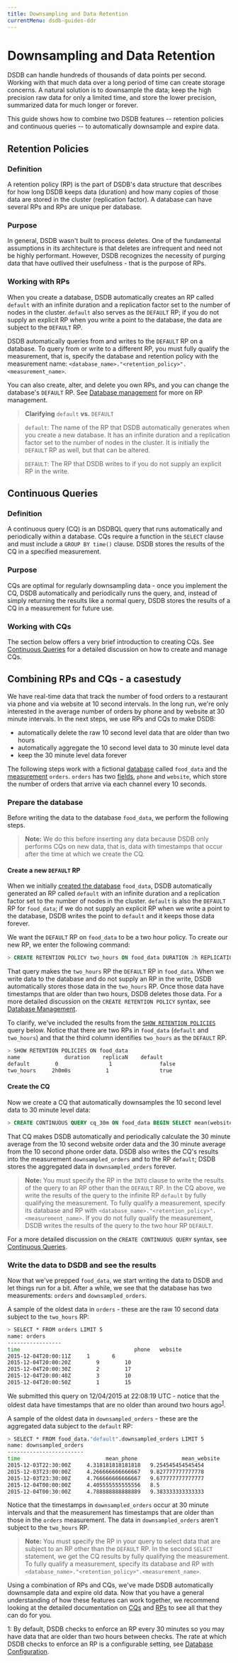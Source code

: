 ```yaml
---
title: Downsampling and Data Retention
currentMenu: dsdb-guides-ddr
---
```


# Downsampling and Data Retention

DSDB can handle hundreds of thousands of data points per second.
Working with that much data over a long period of time can create storage concerns.
A natural solution is to downsample the data; keep the high precision raw data for only a limited time, and store the lower precision, summarized data for much longer or forever.

This guide shows how to combine two DSDB features -- retention policies and continuous queries -- to automatically downsample and expire data.

## Retention Policies
### Definition  
A retention policy (RP) is the part of DSDB's data structure that describes for how long DSDB keeps data (duration) and how many copies of those data are stored in the cluster (replication factor).
A database can have several RPs and RPs are unique per database.

### Purpose
In general, DSDB wasn't built to process deletes.
One of the fundamental assumptions in its architecture is that deletes are infrequent and need not be highly performant.
However, DSDB recognizes the necessity of purging data that have outlived their usefulness - that is the purpose of RPs.

### Working with RPs
When you create a database, DSDB automatically creates an RP called `default` with an infinite duration and a replication factor set to the number of nodes in the cluster.
`default` also serves as the `DEFAULT` RP; if you do not supply an explicit RP when you write a point to the database, the data are subject to the `DEFAULT` RP.

DSDB automatically queries from and writes to the `DEFAULT` RP on a database.
To query from or write to a different RP, you must fully qualify the measurement, that is, specify the database and retention policy with the measurement name: `<database_name>."<retention_policy>".<measurement_name>`.

You can also create, alter, and delete you own RPs, and you can change the database's `DEFAULT` RP.
See [Database management](/docs/dsdb/v1.0/query_language/database_management/#retention-policy-management) for more on RP management.

> **Clarifying** `default` **vs.** `DEFAULT`

> `default`: The name of the RP that DSDB automatically generates when you create a new database.
It has an infinite duration and a replication factor set to the number of nodes in the cluster.
It is initially the `DEFAULT` RP as well, but that can be altered.

> `DEFAULT`: The RP that DSDB writes to if you do not supply an explicit RP in the write.

## Continuous Queries
### Definition
A continuous query (CQ) is an DSDBQL query that runs automatically and periodically within a database.
CQs require a function in the `SELECT` clause and must include a `GROUP BY time()` clause.
DSDB stores the results of the CQ in a specified measurement.

### Purpose
CQs are optimal for regularly downsampling data - once you implement the CQ, DSDB automatically and periodically runs the query, and, instead of simply returning the results like a normal query, DSDB stores the results of a CQ in a measurement for future use.

### Working with CQs
The section below offers a very brief introduction to creating CQs.
See [Continuous Queries](/docs/dsdb/v1.0/query_language/continuous_queries/) for a detailed discussion on how to create and manage CQs.

## Combining RPs and CQs - a casestudy
We have real-time data that track the number of food orders to a restaurant via phone and via website at 10 second intervals.
In the long run, we're only interested in the average number of orders by phone and by website at 30 minute intervals.
In the next steps, we use RPs and CQs to make DSDB:

 * automatically delete the raw 10 second level data that are older than two hours
 * automatically aggregate the 10 second level data to 30 minute level data
 * keep the 30 minute level data forever

The following steps work with a fictional [database](/docs/dsdb/v1.0/concepts/glossary/#database) called `food_data` and the [measurement](/docs/dsdb/v1.0/concepts/glossary/#measurement) `orders`.
`orders` has two [fields](/docs/dsdb/v1.0/concepts/glossary/#field), `phone` and `website`, which store the number of orders that arrive via each channel every 10 seconds.

### Prepare the database
Before writing the data to the database `food_data`, we perform the following steps.

> **Note:** We do this before inserting any data because DSDB only performs CQs on new data, that is, data with timestamps that occur after the time at which we create the CQ.

#### Create a new `DEFAULT` RP
When we initially [created the database](/docs/dsdb/v1.0/query_language/database_management/#create-a-database-with-create-database) `food_data`, DSDB automatically generated an RP called `default` with an infinite duration and a replication factor set to the number of nodes in the cluster.
`default` is also the `DEFAULT` RP for `food_data`; if we do not supply an explicit RP when we write a point to the database, DSDB writes the point to `default` and it keeps those data forever.

We want the `DEFAULT` RP on `food_data` to be a two hour policy.
To create our new RP, we enter the following command:

```sql
> CREATE RETENTION POLICY two_hours ON food_data DURATION 2h REPLICATION 1 DEFAULT
```
That query makes the `two_hours` RP the `DEFAULT` RP in `food_data`.
When we write data to the database and do not supply an RP in the write, DSDB automatically stores those data in the `two_hours` RP.
Once those data have timestamps that are older than two hours, DSDB deletes those data.
For a more detailed discussion on the `CREATE RETENTION POLICY` syntax, see [Database Management](/docs/dsdb/v1.0/query_language/database_management/#retention-policy-management).

To clarify, we've included the results from the [`SHOW RETENTION POLICIES`](/docs/dsdb/v1.0/query_language/schema_exploration/#explore-retention-policies-with-show-retention-policies) query below.
Notice that there are two RPs in `food_data` (`default` and `two_hours`) and that the third column identifies `two_hours` as the `DEFAULT` RP.

```sh
> SHOW RETENTION POLICIES ON food_data
name		      duration	  replicaN	  default
default		   0		        1		        false
two_hours	  2h0m0s		   1		        true
```

#### Create the CQ
Now we create a CQ that automatically downsamples the 10 second level data to 30 minute level data:

```sql
> CREATE CONTINUOUS QUERY cq_30m ON food_data BEGIN SELECT mean(website) AS mean_website,mean(phone) AS mean_phone INTO food_data."default".downsampled_orders FROM orders GROUP BY time(30m) END
```
That CQ makes DSDB automatically and periodically calculate the 30 minute average from the 10 second website order data and the 30 minute average from the 10 second phone order data.
DSDB also writes the CQ's results into the measurement `downsampled_orders` and to the RP `default`; DSDB stores the aggregated data in `downsampled_orders` forever.

> **Note:** You must specify the RP in the `INTO` clause to write the results of the query to an RP other than the `DEFAULT` RP.
In the CQ above, we write the results of the query to the infinite RP `default` by fully qualifying the measurement.
To fully qualify a measurement, specify its database and RP with `<database_name>."<retention_policy>".<measurement_name>`.
If you do not fully qualify the measurement, DSDB writes the results of the query to the two hour RP `DEFAULT`.

For a more detailed discussion on the `CREATE CONTINUOUS QUERY` syntax, see [Continuous Queries](/docs/dsdb/v1.0/query_language/continuous_queries/).

### Write the data to DSDB and see the results
Now that we've prepped `food_data`, we start writing the data to DSDB and let things run for a bit.
After a while, we see that the database has two measurements: `orders` and `downsampled_orders`.

A sample of the oldest data in `orders` - these are the raw 10 second data subject to the `two_hours` RP:
```sh
> SELECT * FROM orders LIMIT 5
name: orders
-----------------
time						            phone 	website
2015-12-04T20:00:11Z	 1	     6
2015-12-04T20:00:20Z		9	     10
2015-12-04T20:00:30Z		2	     17
2015-12-04T20:00:40Z		3	     10
2015-12-04T20:00:50Z		1	     15
```
We submitted this query on 12/04/2015 at 22:08:19 UTC  - notice that the oldest data have timestamps that are no older than around two hours ago<sup>[1](#retentionconfig)</sup>.

A sample of the oldest data in `downsampled_orders` - these are the aggregated data subject to the `default` RP:
```sh
> SELECT * FROM food_data."default".downsampled_orders LIMIT 5
name: downsampled_orders
------------------------
time			               mean_phone		       mean_website
2015-12-03T22:30:00Z	 4.318181818181818	 9.254545454545454
2015-12-03T23:00:00Z	 4.266666666666667	 9.827777777777778
2015-12-03T23:30:00Z	 4.766666666666667	 9.677777777777777
2015-12-04T00:00:00Z	 4.405555555555556	 8.5
2015-12-04T00:30:00Z	 4.788888888888889	 9.383333333333333
```
Notice that the timestamps in `downsampled_orders` occur at 30 minute intervals and that the measurement has timestamps that are older than those in the `orders` measurement.
The data in `downsampled_orders` aren't subject to the `two_hours` RP.

> **Note:** You must specify the RP in your query to select data that are subject to an RP other than the `DEFAULT` RP.
In the second `SELECT` statement, we get the CQ results by fully qualifying the measurement.
To fully qualify a measurement, specify its database and RP with `<database_name>."<retention_policy>".<measurement_name>`.

Using a combination of RPs and CQs, we've made DSDB automatically downsample data and expire old data. Now that you have a general understanding of how these features can work together, we recommend looking at the detailed documentation on [CQs](/docs/dsdb/v1.0/query_language/continuous_queries/) and [RPs](/docs/dsdb/v1.0/query_language/database_management/#retention-policy-management) to see all that they can do for you.

<a name="retentionconfig">1</a>: By default, DSDB checks to enforce an RP every 30 minutes so you may have data that are older than two hours between checks.
The rate at which DSDB checks to enforce an RP is a configurable setting, see [Database Configuration](/docs/dsdb/v1.0/administration/config/#retention).
